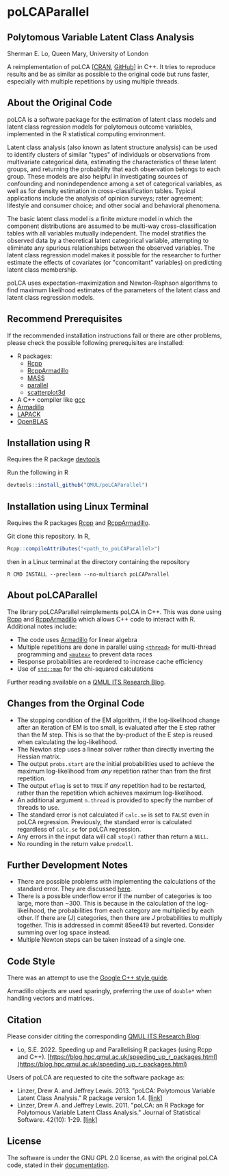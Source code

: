 # poLCAParallel

## Polytomous Variable Latent Class Analysis

Sherman E. Lo, Queen Mary, University of London

A reimplementation of poLCA
\[[CRAN](https://cran.r-project.org/web/packages/poLCA/index.html),
[GitHub](https://github.com/dlinzer/poLCA)\] in C++. It tries to reproduce
results and be as similar as possible to the original code but runs faster,
especially with multiple repetitions by using multiple threads.

## About the Original Code

poLCA is a software package for the estimation of latent class models and latent
class regression models for polytomous outcome variables, implemented in the R
statistical computing environment.

Latent class analysis (also known as latent structure analysis) can be used to
identify clusters of similar "types" of individuals or observations from
multivariate categorical data, estimating the characteristics of these latent
groups, and returning the probability that each observation belongs to each
group. These models are also helpful in investigating sources of confounding and
nonindependence among a set of categorical variables, as well as for density
estimation in cross-classification tables. Typical applications include the
analysis of opinion surveys; rater agreement; lifestyle and consumer choice; and
other social and behavioral phenomena.

The basic latent class model is a finite mixture model in which the component
distributions are assumed to be multi-way cross-classification tables with all
variables mutually independent. The model stratifies the observed data by a
theoretical latent categorical variable, attempting to eliminate any spurious
relationships between the observed variables. The latent class regression model
makes it possible for the researcher to further estimate the effects of
covariates (or "concomitant" variables) on predicting latent class membership.

poLCA uses expectation-maximization and Newton-Raphson algorithms to find
maximum likelihood estimates of the parameters of the latent class and latent
class regression models.

## Recommend Prerequisites

If the recommended installation instructions fail or there are other problems,
please check the possible following prerequisites are installed:

* R packages:
  * [Rcpp](https://cran.r-project.org/web/packages/Rcpp)
  * [RcppArmadillo](https://cran.r-project.org/web/packages/RcppArmadillo)
  * [MASS](https://cran.r-project.org/web/packages/MASS/index.html)
  * [parallel](https://www.rdocumentation.org/packages/parallel/)
  * [scatterplot3d](https://cran.r-project.org/web/packages/scatterplot3d/)
* A C++ compiler like [gcc](https://gcc.gnu.org/)
* [Armadillo](http://arma.sourceforge.net/)
* [LAPACK](http://www.netlib.org/lapack/)
* [OpenBLAS](https://www.openblas.net/)

## Installation using R

Requires the R package
[devtools](https://www.r-project.org/nosvn/pandoc/devtools.html)

Run the following in R

```r
devtools::install_github("QMUL/poLCAParallel")
```

## Installation using Linux Terminal

Requires the R packages [Rcpp](https://cran.r-project.org/web/packages/Rcpp) and
[RcppArmadillo](https://cran.r-project.org/web/packages/RcppArmadillo).

Git clone this repository.
In R,

```r
Rcpp::compileAttributes("<path_to_poLCAParallel>")
```

then in a Linux terminal at the directory containing the repository

```console
R CMD INSTALL --preclean --no-multiarch poLCAParallel
```

## About poLCAParallel

The library poLCAParallel reimplements poLCA in C++. This was done using
[Rcpp](https://cran.r-project.org/web/packages/Rcpp) and
[RcppArmadillo](https://cran.r-project.org/web/packages/RcppArmadillo) which
allows C++ code to interact with R. Additional notes include:

* The code uses [Armadillo](http://arma.sourceforge.net/) for linear algebra
* Multiple repetitions are done in parallel using
  [`<thread>`](https://www.cplusplus.com/reference/thread/) for multi-thread
  programming and [`<mutex>`](https://www.cplusplus.com/reference/mutex/) to
  prevent data races
* Response probabilities are reordered to increase cache efficiency
* Use of [`std::map`](https://en.cppreference.com/w/cpp/container/map) for the
  chi-squared calculations

Further reading available on a
[QMUL ITS Research Blog](https://blog.hpc.qmul.ac.uk/speeding_up_r_packages.html).

## Changes from the Orginal Code

* The stopping condition of the EM algorithm, if the log-likelihood change after
  an iteration of EM is too small, is evaluated after the E step rather than the
  M step. This is so that the by-product of the E step is reused when
  calculating the log-likelihood.
* The Newton step uses a linear solver rather than directly inverting the
  Hessian matrix.
* The output `probs.start` are the initial probabilities used to achieve the
  maximum log-likelihood from *any* repetition rather than from the first
  repetition.
* The output `eflag` is set to `TRUE` if *any* repetition had to be restarted,
  rather than the repetition which achieves maximum log-likelihood.
* An additional argument `n.thread` is provided to specify the number of threads
  to use.
* The standard error is not calculated if `calc.se` is set to `FALSE` even in
  poLCA regression. Previously, the standard error is calculated regardless of
  `calc.se` for poLCA regression.
* Any errors in the input data will call `stop()` rather than return a `NULL`.
* No rounding in the return value `predcell`.

## Further Development Notes

* There are possible problems with implementing the calculations of the standard
  error. They are discussed [here](note_standard_error.tex).
* There is a possible underflow error if the number of categories is too large,
  more than ~300. This is because in the calculation of the log-likelihood, the
  probabilities from each category are multiplied by each other. If there are
  \(J\) categories, then there are $J$ probabilities to multiply together. This
  is addressed in commit 85ee419 but reverted. Consider summing over log space
  instead.
* Multiple Newton steps can be taken instead of a single one.

## Code Style

There was an attempt to use the
[Google C++ style guide](https://google.github.io/styleguide/cppguide.html).

Armadillo objects are used sparingly, preferring the use of `double*` when
handling vectors and matrices.

## Citation

Please consider cititing the corresponding
[QMUL ITS Research Blog](https://blog.hpc.qmul.ac.uk/speeding_up_r_packages.html):

* Lo, S.E. 2022. Speeding up and Parallelising R packages (using Rcpp and C++).
  [https://blog.hpc.qmul.ac.uk/speeding_up_r_packages.html](https://blog.hpc.qmul.ac.uk/speeding_up_r_packages.html)

Users of poLCA are requested to cite the software package as:

* Linzer, Drew A. and Jeffrey Lewis. 2013. "poLCA: Polytomous Variable Latent
  Class Analysis." R package version 1.4.
  [[link]](https://github.com/dlinzer/poLCA)
* Linzer, Drew A. and Jeffrey Lewis. 2011. "poLCA: an R Package for Polytomous
  Variable Latent Class Analysis." Journal of Statistical Software. 42(10): 1-29.
  [[link]](http://www.jstatsoft.org/v42/i10)

## License

The software is under the GNU GPL 2.0 license, as with the original poLCA code,
stated in their
[documentation](https://cran.r-project.org/web/packages/poLCA/index.html).
